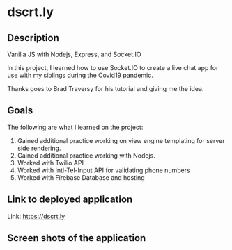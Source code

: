 # dscrt.ly

## Description
Vanilla JS with Nodejs, Express, and Socket.IO

In this project, I learned how to use Socket.IO to create a live chat app for use with my siblings during the Covid19 pandemic.

Thanks goes to Brad Traversy for his tutorial and giving me the idea.

## Goals

The following are what I learned on the project:
  
  <ol>
  <li>Gained additional practice working on view engine templating for server side rendering.</li>
  <li>Gained additional practice working with Nodejs.</li>
  <li>Worked with Twilio API</li>
  <li>Worked with Intl-Tel-Input API for validating phone numbers</li>
  <li>Worked with Firebase Database and hosting</li>
  </ol>

## Link to deployed application
Link: https://dscrt.ly

## Screen shots of the application

